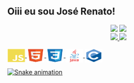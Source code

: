## Oiii eu sou José Renato!
<div align="center">
  <div>
    <img height="150em" src="https://github-readme-stats.vercel.app/api?username=Joseroyer&show_icons=true&theme=dracula&count_private=true">
    <img height="150em" src="https://github-readme-stats.vercel.app/api/top-langs/?username=Joseroyer&layout=compact&theme=dracula">
</div>
  <a href="https://github.com/Joseroyer">
  <img height="180em" src="https://github-readme-stats.vercel.app/apiusername=/Joseroyer&show_icons=true&theme=tokyonight&include_all_commits=true&count_private=true"/>
  <img height="180em" src="https://github-readme-stats.vercel.app/api/top-langs/?username=/Joseroyer&layout=compact&langs_count=7&theme=tokyonight"/>
</div>

</div>

<div style="display: inline_block"><br>
  <img align="center" alt="Jr-Js" height="30" width="40" src="https://raw.githubusercontent.com/devicons/devicon/master/icons/javascript/javascript-plain.svg">
  <img align="center" alt="Jr-HTML" height="30" width="40" src="https://raw.githubusercontent.com/devicons/devicon/master/icons/html5/html5-original.svg">
  <img align="center" alt="Jr-CSS" height="30" width="40" src="https://raw.githubusercontent.com/devicons/devicon/master/icons/css3/css3-original.svg">
  <img align="center" alt="Jr-Java" height="30" width="40"src="https://raw.githubusercontent.com/devicons/devicon/master/icons/java/java-original-wordmark.svg">
  <img align="center" alt="Jr-Java" height="30" width="40"src="https://raw.githubusercontent.com/devicons/devicon/master/icons/c/c-original.svg">
 
  ![Snake animation](https://github.com/Joseroyer/Joseroyer/blob/output/github-contribution-grid-snake.svg)
  
</div>


